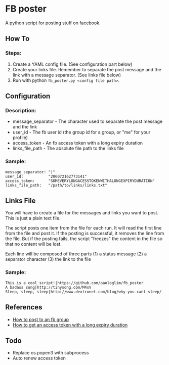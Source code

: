 FB poster
=========

A python script for posting stuff on facebook.

How To
------

### Steps:

1. Create a YAML config file. (See configuration part below)
2. Create your links file. Remember to separate the post message and the link with a message separator. (See links file below)
3. Run with python `fb_poster.py <config file path>`.

Configuration
-------------

### Description:

* message_separator - The character used to separate the post message and the link
* user_id           - The fb user id (the group id for a group, or "me" for your profile)
* access_token      - An fb access token with a long expiry duration
* links_file_path   - The absolute file path to the links file

### Sample:

    message_separator: "|"
    user_id:           "206072162773141"
    access_token:      "SOMEVERYLONGACESSTOKENWITHALONGEXPIRYDURATION"
    links_file_path:   "/path/to/links/links.txt"

Links File
----------

You will have to create a file for the messages and links you want to post. This is just a plain text file.

The script posts one item from the file for each run. It will read the first line from the file and post it. If the posting is successful, it removes the line from the file. But if the posting fails, the script "freezes" the content in the file so that no content will be lost.

Each line will be composed of three parts (1) a status message (2) a separator character (3) the link to the file

### Sample:

    This is a cool script!|https://github.com/paologlim/fb_poster
    A badass song|http://tinysong.com/M4xV
    Sleep, sleep, sleep|http://www.dextronet.com/blog/why-you-cant-sleep/

References
----------

* [How to post to an fb group](http://developers.facebook.com/docs/reference/api/group/)
* [How to get an access token with a long expiry duration](http://developers.facebook.com/docs/reference/api/group/)

Todo
----

* Replace os.popen3 with subprocess
* Auto renew access token

